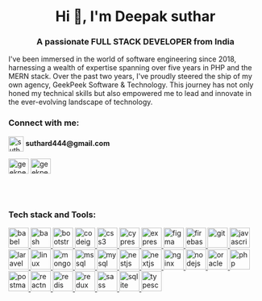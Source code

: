 <h1 align="center">Hi 👋, I'm Deepak suthar</h1>
<h3 align="center">A passionate FULL STACK DEVELOPER from India</h3>



I've been immersed in the world of software engineering since 2018, 
harnessing a wealth of expertise spanning over five years in PHP and the MERN stack. 
Over the past two years, I've proudly steered the ship of my own agency, GeekPeek Software & Technology. 
This journey has not only honed my technical skills but
also empowered me to lead and innovate in the ever-evolving landscape of technology.


<h3 align="left">Connect with me:</h3>
<p>
<img align="center" src="https://img.icons8.com/material-outlined/256/mail-account.png" alt="suthard444@gmail.com" height="30" width="30" />
<b>suthard444@gmail.com</b>
  </p>
<p align="left">
<a href="https://linkedin.com/in/geekpeek-deepak-suthar" target="blank"><img align="center" src="https://cdn.jsdelivr.net/npm/simple-icons@3.0.1/icons/github.svg" alt="geekpeek-deepak-suthar" height="30" width="40" /></a>
<a href="https://instagram.com/geekpeek.in" target="blank"><img align="center" src="https://cdn.jsdelivr.net/npm/simple-icons@3.0.1/icons/instagram.svg" alt="geekpeek.in" height="30" width="40" /></a>
</p>
<br/>
<br/>
<h3 align="left">Tech stack and Tools:</h3>
<p align="left"> <a href="https://babeljs.io/" target="_blank" rel="noreferrer"> <img src="https://www.vectorlogo.zone/logos/babeljs/babeljs-icon.svg" alt="babel" width="40" height="40"/> </a> <a href="https://www.gnu.org/software/bash/" target="_blank" rel="noreferrer"> <img src="https://www.vectorlogo.zone/logos/gnu_bash/gnu_bash-icon.svg" alt="bash" width="40" height="40"/> </a> <a href="https://getbootstrap.com" target="_blank" rel="noreferrer"> <img src="https://getbootstrap.com/docs/5.3/assets/brand/bootstrap-logo-shadow.png" alt="bootstrap" width="40" height="40"/> </a> <a href="https://codeigniter.com" target="_blank" rel="noreferrer"> <img src="https://cdn.worldvectorlogo.com/logos/codeigniter.svg" alt="codeigniter" width="40" height="40"/> </a> <a href="https://www.w3schools.com/css/" target="_blank" rel="noreferrer"> <img src="https://upload.wikimedia.org/wikipedia/commons/thumb/d/d5/CSS3_logo_and_wordmark.svg/1200px-CSS3_logo_and_wordmark.svg.png" alt="css3" width="40" height="40"/> </a> <a href="https://www.cypress.io" target="_blank" rel="noreferrer"> <img src="https://www.cypress.io/images/layouts/navbar-brand.svg" alt="cypress" width="40" height="40"/> </a> <a href="https://expressjs.com" target="_blank" rel="noreferrer"> <img src="https://cdn.cdnlogo.com/logos/e/23/express.svg" alt="express" width="40" height="40"/> </a> <a href="https://www.figma.com/" target="_blank" rel="noreferrer"> <img src="https://www.vectorlogo.zone/logos/figma/figma-icon.svg" alt="figma" width="40" height="40"/> </a> <a href="https://firebase.google.com/" target="_blank" rel="noreferrer"> <img src="https://www.vectorlogo.zone/logos/firebase/firebase-icon.svg" alt="firebase" width="40" height="40"/> </a> <a href="https://git-scm.com/" target="_blank" rel="noreferrer"> <img src="https://www.vectorlogo.zone/logos/git-scm/git-scm-icon.svg" alt="git" width="40" height="40"/> </a> <a href="https://developer.mozilla.org/en-US/docs/Web/JavaScript" target="_blank" rel="noreferrer"> <img src="https://1000logos.net/wp-content/uploads/2020/09/JavaScript-Logo.png" alt="javascript" width="40" height="40"/> </a> <a href="https://laravel.com/" target="_blank" rel="noreferrer"> <img src="https://laravel.com/img/logomark.min.svg" alt="laravel" width="40" height="40"/> </a> <a href="https://www.linux.org/" target="_blank" rel="noreferrer"> <img src="https://upload.wikimedia.org/wikipedia/commons/thumb/3/35/Tux.svg/1200px-Tux.svg.png" alt="linux" width="40" height="40"/> </a> <a href="https://www.mongodb.com/" target="_blank" rel="noreferrer"> <img src="https://static.javatpoint.com/mongodb/images/mongodb-tutorial.jpg" alt="mongodb" width="40" height="40"/> </a> <a href="https://www.microsoft.com/en-us/sql-server" target="_blank" rel="noreferrer"> <img src="https://www.svgrepo.com/show/303229/microsoft-sql-server-logo.svg" alt="mssql" width="40" height="40"/> </a> <a href="https://www.mysql.com/" target="_blank" rel="noreferrer"> <img src="https://d1.awsstatic.com/asset-repository/products/amazon-rds/1024px-MySQL.ff87215b43fd7292af172e2a5d9b844217262571.png" alt="mysql" width="40" height="40"/> </a> <a href="https://nestjs.com/" target="_blank" rel="noreferrer"> <img src="https://d33wubrfki0l68.cloudfront.net/e937e774cbbe23635999615ad5d7732decad182a/26072/logo-small.ede75a6b.svg" alt="nestjs" width="40" height="40"/> </a> <a href="https://nextjs.org/" target="_blank" rel="noreferrer"> <img src="https://cdn.worldvectorlogo.com/logos/nextjs-2.svg" alt="nextjs" width="40" height="40"/> </a> <a href="https://www.nginx.com" target="_blank" rel="noreferrer"> <img src="https://www.nginx.com/wp-content/uploads/2021/08/NGINX-Part-of-F5-horiz-black-type-1.svg" alt="nginx" width="40" height="40"/> </a> <a href="https://nodejs.org" target="_blank" rel="noreferrer"> <img src="https://upload.wikimedia.org/wikipedia/commons/thumb/d/d9/Node.js_logo.svg/1200px-Node.js_logo.svg.png" alt="nodejs" width="40" height="40"/> </a> <a href="https://www.oracle.com/" target="_blank" rel="noreferrer"> <img src="https://www.cloverinfotech.com/wp-content/uploads/2023/02/oracle_logo.png" alt="oracle" width="40" height="40"/> </a> <a href="https://www.php.net" target="_blank" rel="noreferrer"> <img src="https://upload.wikimedia.org/wikipedia/commons/thumb/3/31/Webysther_20160423_-_Elephpant.svg/2560px-Webysther_20160423_-_Elephpant.svg.png" alt="php" width="40" height="40"/> </a> <a href="https://postman.com" target="_blank" rel="noreferrer"> <img src="https://www.vectorlogo.zone/logos/getpostman/getpostman-icon.svg" alt="postman" width="40" height="40"/> </a> <a href="https://reactnative.dev/" target="_blank" rel="noreferrer"> <img src="https://reactnative.dev/img/header_logo.svg" alt="reactnative" width="40" height="40"/> </a> <a href="https://redis.io" target="_blank" rel="noreferrer"> <img src="https://upload.wikimedia.org/wikipedia/en/6/6b/Redis_Logo.svg" alt="redis" width="40" height="40"/> </a> <a href="https://redux.js.org" target="_blank" rel="noreferrer"> <img src="https://cdn.zapier.com/storage/blog/4ec8fc7dc3a75758a3913bab9e5a4fd8_2.500x278.png" alt="redux" width="40" height="40"/> </a> <a href="https://sass-lang.com" target="_blank" rel="noreferrer"> <img src="https://miro.medium.com/max/512/1*9U1toerFxB8aiFRreLxEUQ.png" alt="sass" width="40" height="40"/> </a> <a href="https://www.sqlite.org/" target="_blank" rel="noreferrer"> <img src="https://www.vectorlogo.zone/logos/sqlite/sqlite-icon.svg" alt="sqlite" width="40" height="40"/> </a> <a href="https://www.typescriptlang.org/" target="_blank" rel="noreferrer"> <img src="https://cdn-icons-png.flaticon.com/512/5968/5968381.png" alt="typescript" width="40" height="40"/> </a> </p>
